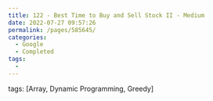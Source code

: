 ```yaml
---
title: 122 - Best Time to Buy and Sell Stock II - Medium
date: 2022-07-27 09:57:26
permalink: /pages/585645/
categories:
  - Google
  - Completed
tags:
  - 
---
```

tags: [Array, Dynamic Programming, Greedy]